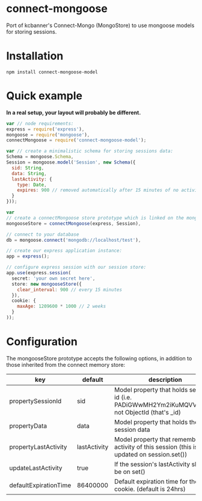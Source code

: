 connect-mongoose
================

Port of kcbanner's Connect-Mongo (MongoStore) to use mongoose models for storing sessions.

# Installation
```
npm install connect-mongoose-model
```

# Quick example
**In a real setup, your layout will probably be different.**

```JavaScript
var // node requirements:
express = require('express'),
mongoose = require('mongoose'),
connectMongoose = require('connect-mongoose-model');

var // create a minimalistic schema for storing sessions data:
Schema = mongoose.Schema,
Session = mongoose.model('Session', new Schema({
  sid: String,
  data: String,
  lastActivity: {
    type: Date,
    expires: 900 // removed automatically after 15 minutes of no activity <3 mongo.
  }
}));

var
// create a connectMongoose store prototype which is linked on the mongoose model:
mongooseStore = connectMongoose(express, Session),

// connect to your database
db = mongoose.connect('mongodb://localhost/test'),

// create our express application instance:
app = express();

// configure express session with our session store:
app.use(express.session(
  secret: 'your own secret here',
  store: new mongooseStore({
    clear_interval: 900 // every 15 minutes
  }),
  cookie: {
    maxAge: 1209600 * 1000 // 2 weeks
  }
));
```

# Configuration
The mongooseStore prototype accepts the following options, in addition to those
inherited from the connect memory store:

key                       | default       | description
--------------------------|---------------|---------------------------------------------------------
propertySessionId         | sid           | Model property that holds session id (i.e. PADiGWwMH2Ym2iKuMQVV6SPM) not ObjectId (that's _id)
propertyData              | data          | Model property that holds the session data
propertyLastActivity      | lastActivity  | Model property that remembers last activity of this session (this is updated on session.set())
updateLastActivity        | true          | If the session's lastActivity should be on set()
defaultExpirationTime     | 86400000      | Default expiration time for the cookie. (default is 24hrs)

